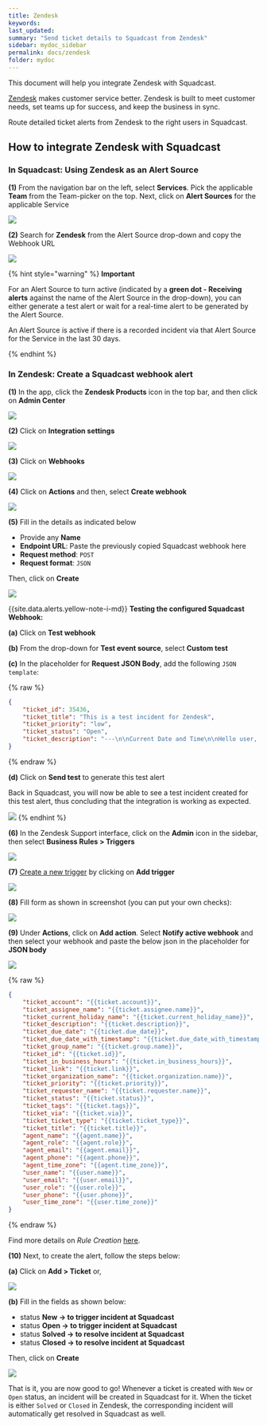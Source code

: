 ```yaml
---
title: Zendesk
keywords: 
last_updated: 
summary: "Send ticket details to Squadcast from Zendesk"
sidebar: mydoc_sidebar
permalink: docs/zendesk
folder: mydoc
---
```


This document will help you integrate Zendesk with Squadcast.

[Zendesk](https://www.zendesk.com/) makes customer service better. Zendesk is built to meet customer needs, set teams up for success, and keep the business in sync.

Route detailed ticket alerts from Zendesk to the right users in Squadcast.

## How to integrate Zendesk with Squadcast

### In Squadcast: Using Zendesk as an Alert Source

**(1)** From the navigation bar on the left, select **Services**. Pick the applicable **Team** from the Team-picker on the top. Next, click on **Alert Sources** for the applicable Service

![](../../.gitbook/assets/alert\_source\_1.png)

**(2)** Search for **Zendesk** from the Alert Source drop-down and copy the Webhook URL

![](../../.gitbook/assets/zendesk\_1.png)

{% hint style="warning" %} 
<b>Important</b>
<p>For an Alert Source to turn active (indicated by a <b>green dot - Receiving alerts</b> against the name of the Alert Source in the drop-down), you can either generate a test alert or wait for a real-time alert to be generated by the Alert Source.</p>
<p>An Alert Source is active if there is a recorded incident via that Alert Source for the Service in the last 30 days.</p>
{% endhint %}

### In Zendesk: Create a Squadcast webhook alert

**(1)** In the app, click the **Zendesk Products** icon in the top bar, and then click on **Admin Center**

![](../../.gitbook/assets/zendesk\_2.png)

**(2)** Click on **Integration settings**

![](../../.gitbook/assets/zendesk\_3.png)

**(3)** Click on **Webhooks**

![](../../.gitbook/assets/zendesk\_4.png)

**(4)** Click on **Actions** and then, select **Create webhook**

![](../../.gitbook/assets/zendesk\_5.png)

**(5)** Fill in the details as indicated below

- Provide any **Name**
- **Endpoint URL**: Paste the previously copied Squadcast webhook here
- **Request method**: `POST`
- **Request format**: `JSON`

Then, click on **Create**

![](../../.gitbook/assets/zendesk\_6.png)

{{site.data.alerts.yellow-note-i-md}}
**Testing the configured Squadcast Webhook:**

**(a)** Click on **Test webhook**

**(b)** From the drop-down for **Test event source**, select **Custom test**

**(c)** In the placeholder for **Request JSON Body**, add the following `JSON template`:

{% raw %}
```json
{
    "ticket_id": 35436,
    "ticket_title": "This is a test incident for Zendesk",
    "ticket_priority": "low",
    "ticket_status": "Open",
    "ticket_description": "---\n\nCurrent Date and Time\n\nHello user, the integration is working as expected!!!"
}
```
{% endraw %}

**(d)** Click on **Send test** to generate this test alert

Back in Squadcast, you will now be able to see a test incident created for this test alert, thus concluding that the integration is working as expected.

![](../../.gitbook/assets/zendesk\_13.png)
{% endhint %}

**(6)** In the Zendesk Support interface, click on the **Admin** icon in the sidebar, then select **Business Rules > Triggers**

![](../../.gitbook/assets/zendesk\_7.png)

**(7)** [Create a new trigger](https://support.zendesk.com/hc/en-us/articles/203662106) by clicking on **Add trigger**

![](../../.gitbook/assets/zendesk\_8.png)

**(8)** Fill form as shown in screenshot (you can put your own checks):

![](../../.gitbook/assets/zendesk\_9.png)


**(9)** Under **Actions**, click on **Add action**. Select **Notify active webhook** and then select your webhook and paste the below json in the placeholder for **JSON body**

![](../../.gitbook/assets/zendesk\_10.png)

{% raw %}
```json
{
    "ticket_account": "{{ticket.account}}",
    "ticket_assignee_name": "{{ticket.assignee.name}}",
    "ticket_current_holiday_name": "{{ticket.current_holiday_name}}",
    "ticket_description": "{{ticket.description}}",
    "ticket_due_date": "{{ticket.due_date}}",
    "ticket_due_date_with_timestamp": "{{ticket.due_date_with_timestamp}}",
    "ticket_group_name": "{{ticket.group.name}}",
    "ticket_id": "{{ticket.id}}",
    "ticket_in_business_hours": "{{ticket.in_business_hours}}",
    "ticket_link": "{{ticket.link}}",
    "ticket_organization_name": "{{ticket.organization.name}}",
    "ticket_priority": "{{ticket.priority}}",
    "ticket_requester_name": "{{ticket.requester.name}}",
    "ticket_status": "{{ticket.status}}",
    "ticket_tags": "{{ticket.tags}}",
    "ticket_via": "{{ticket.via}}",
    "ticket_ticket_type": "{{ticket.ticket_type}}",
    "ticket_title": "{{ticket.title}}",
    "agent_name": "{{agent.name}}",
    "agent_role": "{{agent.role}}",
    "agent_email": "{{agent.email}}",
    "agent_phone": "{{agent.phone}}",
    "agent_time_zone": "{{agent.time_zone}}",
    "user_name": "{{user.name}}",
    "user_email": "{{user.email}}",
    "user_role": "{{user.role}}",
    "user_phone": "{{user.phone}}",
    "user_time_zone": "{{user.time_zone}}"
}
```
{% endraw %}

Find more details on _Rule Creation_ [here](https://support.zendesk.com/hc/en-us/articles/1260803996569-Creating-a-webhook).

**(10)** Next, to create the alert, follow the steps below: 

**(a)** Click on **Add > Ticket** or,

![](../../.gitbook/assets/zendesk\_11.png)

**(b)** Fill in the fields as shown below:

- status **New -> to trigger incident at Squadcast**
- status **Open -> to trigger incident at Squadcast**
- status **Solved -> to resolve incident at Squadcast**
- status **Closed -> to resolve incident at Squadcast**

Then, click on **Create**

![](../../.gitbook/assets/zendesk\_12.png)

That is it, you are now good to go! Whenever a ticket is created with `New` or `Open` status, an incident will be created in Squadcast for it. When the ticket is either `Solved` or `Closed` in Zendesk, the corresponding incident will automatically get resolved in Squadcast as well.